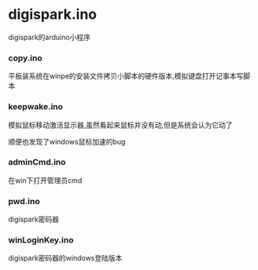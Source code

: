 # digispark.ino
digispark的arduino小程序


### copy.ino
平板装系统在winpe的安装文件拷贝小脚本的硬件版本,模拟键盘打开记事本写脚本


### keepwake.ino
模拟鼠标移动激活显示器,虽然看起来鼠标并没有动,但是系统会认为它动了


顺便也发现了windows鼠标加速的bug


### adminCmd.ino
在win下打开管理员cmd



### pwd.ino
digispark密码器


### winLoginKey.ino
digispark密码器的windows登陆版本
